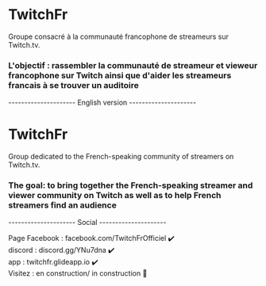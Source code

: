 # TwitchFr
Groupe consacré à la communauté francophone de streameurs sur Twitch.tv.

### L'objectif : rassembler la communauté de streameur et vieweur francophone sur Twitch ainsi que d'aider les streameurs francais à se trouver un auditoire

--------------------- English version ---------------------

# TwitchFr
Group dedicated to the French-speaking community of streamers on Twitch.tv.

### The goal: to bring together the French-speaking streamer and viewer community on Twitch as well as to help French streamers find an audience


--------------------- Social ---------------------

Page Facebook : facebook.com/TwitchFrOfficiel ✔️ <br>
discord : discord.gg/YNu7dna ✔️ <br>
app : twitchfr.glideapp.io ✔️ <br>
Visitez : en construction/ in construction 🚧

